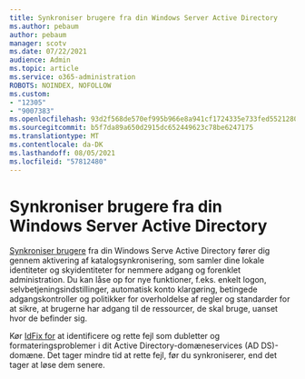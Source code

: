 ```yaml
---
title: Synkroniser brugere fra din Windows Server Active Directory
ms.author: pebaum
author: pebaum
manager: scotv
ms.date: 07/22/2021
audience: Admin
ms.topic: article
ms.service: o365-administration
ROBOTS: NOINDEX, NOFOLLOW
ms.custom:
- "12305"
- "9007383"
ms.openlocfilehash: 93d2f568de570ef995b966e8a941cf1724335e733fed5521280396516437d698
ms.sourcegitcommit: b5f7da89a650d2915dc652449623c78be6247175
ms.translationtype: MT
ms.contentlocale: da-DK
ms.lasthandoff: 08/05/2021
ms.locfileid: "57812480"
---
```

# <a name="sync-users-from-your-windows-server-active-directory"></a>Synkroniser brugere fra din Windows Server Active Directory

[Synkroniser brugere](https://admin.microsoft.com/AdminPortal/Home#/featureexplorer/security/Identity) fra din Windows Serve Active Directory fører dig gennem aktivering af katalogsynkronisering, som samler dine lokale identiteter og skyidentiteter for nemmere adgang og forenklet administration. Du kan låse op for nye funktioner, f.eks. enkelt logon, selvbetjeningsindstillinger, automatisk konto klargøring, betingede adgangskontroller og politikker for overholdelse af regler og standarder for at sikre, at brugerne har adgang til de ressourcer, de skal bruge, uanset hvor de befinder sig. 

Kør [IdFix for](https://admin.microsoft.com/Adminportal/Home?source=applauncher#/modernonboarding/IdentityWizard) at identificere og rette fejl som dubletter og formateringsproblemer i dit Active Directory-domæneservices (AD DS)-domæne. Det tager mindre tid at rette fejl, før du synkroniserer, end det tager at løse dem senere.

